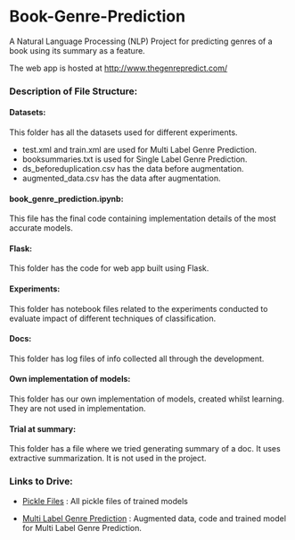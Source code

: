 # Book-Genre-Prediction
A Natural Language Processing (NLP) Project for predicting genres of a book using its summary as a feature.

The web app is hosted at http://www.thegenrepredict.com/

### Description of File Structure:

#### Datasets:
This folder has all the datasets used for different experiments.
* test.xml and train.xml are used for Multi Label Genre Prediction.
* booksummaries.txt is used for Single Label Genre Prediction.
* ds_beforeduplication.csv has the data before augmentation.
* augmented_data.csv has the data after augmentation.

#### book_genre_prediction.ipynb:
This file has the final code containing implementation details of the most accurate models.

#### Flask:
This folder has the code for web app built using Flask.

#### Experiments:
This folder has notebook files related to the experiments conducted to evaluate impact of different techniques of classification.

#### Docs:
This folder has log files of info collected all through the development.

#### Own implementation of models:
This folder has our own implementation of models, created whilst learning. They are not used in implementation.

#### Trial at summary:
This folder has a file where we tried generating summary of a doc. It uses extractive summarization. It is not used in the project.

### Links to Drive: 
* [Pickle Files](https://drive.google.com/drive/folders/1LDFT-sCyCNOtSd7KsPkNzrxy4QrpQI9d?usp=sharing)
: All pickle files of trained models

* [Multi Label Genre Prediction](https://drive.google.com/open?id=1xIyTuyQrV0vOUFWQv39sISeBxgwUFKKD)
: Augmented data, code and trained model for Multi Label Genre Prediction.
